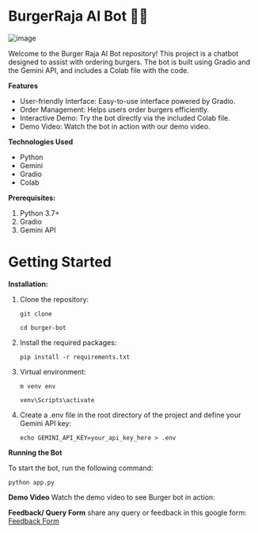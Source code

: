 <h1>BurgerRaja AI Bot 🍔🤖</h1>

![image](https://github.com/Geetika-Behl/Burger-Bot/assets/142812594/f61f63d0-d0d3-492e-b781-388fcbdcac96)

Welcome to the Burger Raja AI Bot repository! This project is a chatbot designed to assist with ordering burgers. The bot is built using Gradio and the Gemini API, and includes a Colab file with the code.

**Features**

* User-friendly Interface: Easy-to-use interface powered by Gradio.
* Order Management: Helps users order burgers efficiently.
* Interactive Demo:  Try the bot directly via the included Colab file.
* Demo Video: Watch the bot in action with our demo video.

**Technologies Used**
  * Python 
  * Gemini
  * Gradio
  * Colab

**Prerequisites:** 

1. Python 3.7+
2. Gradio
3. Gemini API

<h1> Getting Started </h1>

**Installation:**
1. Clone the repository:

   `git clone `
   
   `cd burger-bot`

3. Install the required packages:
   
   `pip install -r requirements.txt`

4. Virtual environment:
   
   `m venv env   `
   
   `venv\Scripts\activate  `

5. Create a .env file in the root directory of the project and define your Gemini API key:

   `echo GEMINI_API_KEY=your_api_key_here > .env`


**Running the Bot**

To start the bot, run the following command:

`python app.py`

**Demo Video**
Watch the demo video to see Burger bot in action:

**Feedback/ Query Form**
share any query or feedback in this google form: [Feedback Form](https://forms.gle/YE7fJTCWhvR7PWky7)


